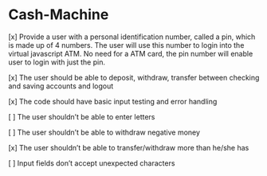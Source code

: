 # Cash-Machine

[x] Provide a user with a personal identification number, called a pin, which is made up of 4 numbers. The user will use this number to login into the virtual javascript ATM. No need for a ATM card, the pin number will enable user to login with just the pin.

[x] The user should be able to deposit, withdraw, transfer between checking and saving accounts and logout

[x] The code should have basic input testing and error handling

[ ] The user shouldn’t be able to enter letters

[ ] The user shouldn’t be able to withdraw negative money

[x] The user shouldn’t be able to transfer/withdraw more than he/she has

[ ] Input fields don’t accept unexpected characters